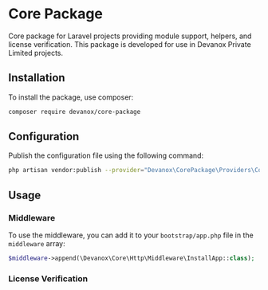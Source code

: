 # Core Package

Core package for Laravel projects providing module support, helpers, and license verification. This package is developed for use in Devanox Private Limited projects.

## Installation

To install the package, use composer:

```bash
composer require devanox/core-package
```


## Configuration

Publish the configuration file using the following command:

```bash
php artisan vendor:publish --provider="Devanox\CorePackage\Providers\CorePackageServiceProvider"
```

## Usage
### Middleware
To use the middleware, you can add it to your `bootstrap/app.php` file in the `middleware` array:

```php
$middleware->append(\Devanox\Core\Http\Middleware\InstallApp::class);
```
### License Verification
